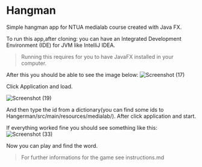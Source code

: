 # Hangman

Simple hangman app for NTUA medialab course created with Java FX.

To run this app,after cloning:
you can have an Integrated Development Environment (IDE) for JVM like IntelliJ IDEA.

> Running this requires for you to have JavaFX installed in your computer.

After this you should be able to see the image below:
![Screenshot (17)](https://user-images.githubusercontent.com/71226053/148414986-2c7981dd-ffff-4b2c-8bd0-c8c8c7bfbfcf.png)

Click Application and load.


![Screenshot (19)](https://user-images.githubusercontent.com/71226053/148415719-6d7e6475-d99d-4452-a457-fbd39c39a6c5.png)
 
 And then type the id from a dictionary(you can find some ids to Hangerman/src/main/resources/medialab/).
 After click application and start.
 
 If everything worked fine you should see something like this:
 ![Screenshot (33)](https://user-images.githubusercontent.com/71226053/148571789-414bbece-d9a5-476a-af28-f3398eac0efa.png)
 
 
 Now you can play and find the word.
 
> For further informations for the game see instructions.md

